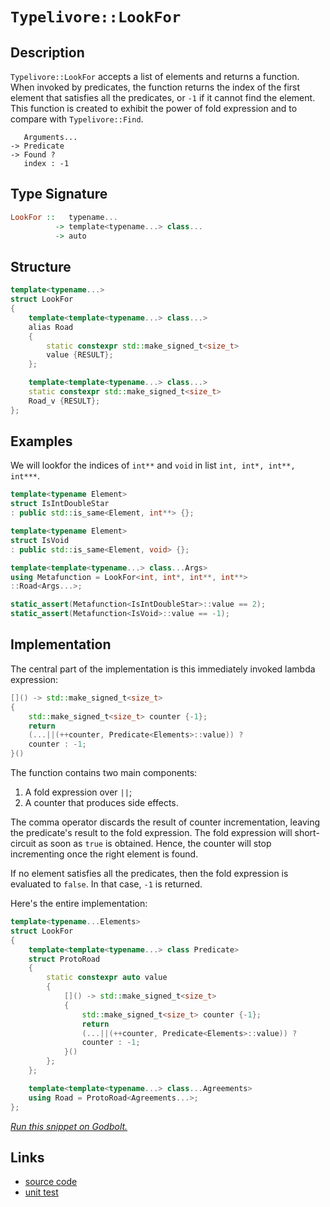 <!-- Copyright 2024 Feng Mofan
SPDX-License-Identifier: Apache-2.0 -->

# `Typelivore::LookFor`

## Description

`Typelivore::LookFor` accepts a list of elements and returns a function.
When invoked by predicates, the function returns the index of the first element that satisfies all the predicates, or `-1` if it cannot find the element.
This function is created to exhibit the power of fold expression and to compare with `Typelivore::Find`.

<pre><code>   Arguments...
-> Predicate
-> Found ?
   index : -1</code></pre>

## Type Signature

```Haskell
LookFor ::   typename...
          -> template<typename...> class...
          -> auto
```

## Structure

```C++
template<typename...>
struct LookFor
{
    template<template<typename...> class...>
    alias Road
    {
        static constexpr std::make_signed_t<size_t>
        value {RESULT};
    };

    template<template<typename...> class...>
    static constexpr std::make_signed_t<size_t>
    Road_v {RESULT};
};
```

## Examples

We will lookfor the indices of `int**` and `void` in list `int, int*, int**, int***`.

```C++
template<typename Element>
struct IsIntDoubleStar
: public std::is_same<Element, int**> {};

template<typename Element>
struct IsVoid
: public std::is_same<Element, void> {};

template<template<typename...> class...Args>
using Metafunction = LookFor<int, int*, int**, int**>
::Road<Args...>;

static_assert(Metafunction<IsIntDoubleStar>::value == 2);
static_assert(Metafunction<IsVoid>::value == -1);
```

## Implementation

The central part of the implementation is this immediately invoked lambda expression:

```C++
[]() -> std::make_signed_t<size_t>
{
    std::make_signed_t<size_t> counter {-1};
    return
    (...||(++counter, Predicate<Elements>::value)) ? 
    counter : -1;
}()
```

The function contains two main components:

1. A fold expression over `||`;
2. A counter that produces side effects.

The comma operator discards the result of counter incrementation, leaving the predicate's result to the fold expression.
The fold expression will short-circuit as soon as `true` is obtained.
Hence, the counter will stop incrementing once the right element is found.

If no element satisfies all the predicates, then the fold expression is evaluated to `false`. In that case, `-1` is returned.

Here's the entire implementation:

```C++
template<typename...Elements>
struct LookFor
{
    template<template<typename...> class Predicate>
    struct ProtoRoad
    {
        static constexpr auto value
        {
            []() -> std::make_signed_t<size_t>
            {
                std::make_signed_t<size_t> counter {-1};
                return
                (...||(++counter, Predicate<Elements>::value)) ? 
                counter : -1;
            }()
        };
    };

    template<template<typename...> class...Agreements>
    using Road = ProtoRoad<Agreements...>;
};
```

[*Run this snippet on Godbolt.*](https://godbolt.org/#z:OYLghAFBqd5QCxAYwPYBMCmBRdBLAF1QCcAaPECAMzwBtMA7AQwFtMQByARg9KtQYEAysib0QXACx8BBAKoBnTAAUAHpwAMvAFYTStJg1DIApACYAQuYukl9ZATwDKjdAGFUtAK4sGIAMykrgAyeAyYAHI%2BAEaYxCBm0gAOqAqETgwe3r4BpClpjgKh4VEssfGJtpj2hQxCBEzEBFk%2BfoF2mA4Z9Y0ExZExcQnSCg1NLTntY31hA2VDiQCUtqhexMjsHOb%2BYcjeWADUJv5uXo60hACex9gmGgCC27v7mEcnyKPoWFQ3d48PBEwLCSBkBxzcBEuSUYrEwADoEdh6GxBApfg9RsQvA4DsFUKgANYAMRIfxMAHYrA8DjSDoDgaDMOD6SCmGCTpDocw2Ai4TcDnsmAoFAdlMRMPhROzbtTaZjsQRRcRUEQAEqoJjoP60o6U7U6uUNRzIAUCUaYVRJYgHJhnVAHABuYi8TNlBt1VPu7vdJgArFZfQARCCLA4AWn5nxAIBYTAJmAA%2BmlgOF0AmCOC0gAvRMZ/wyr3enUUz1FotRmNxxPJ1PpzN4HN1/OmryCOIesNcCmB46lsvu8UENYMfX9nUQXkUtxTiDWaxoVuAshKiV4KVMk5IoGMAho/PRp3eTCLUPHIlHN1jmkLtvWkDhrv%2BPv97sh0cG7u99%2Bfp9ky8sxlmSBVl2QhKEYR5BF%2BUFYVeXuYBxW3VF0ULGkvDSIwDnVTU3kDJUVVQbCtROeDEJRXdJ3zL8Hh/T0/gAegAKmYljWPohiWIAFWwIROJY9iHiY1jhIE/5HjMHYGD2LxDnBM46CuFC/gAtkNzArlYQOLdyJQ%2BUcQASQUfTBEDVZonoHpiD%2Be8ki8cy1wOCs8AUJNYXBbSd1IA4wgIZj%2BRLWi/3uFTQM5CDXg8wRdIILEDIUAA1VA8C1B4bLsi4TSclyFDczdkU8x0kuI7APUCmiAWAwCOUq1TmXA7l4Sg5sYIUODiGAPcC3QsJgAOABZTAGioVsugEXDcXxYlSROHyvJ8xi5sEZjFt8xiUOjIjwXudrWqa25f3K%2B5RjZNcEyFJQmggAahpG2pwUM4yCFM9LMEsm4D2dV5jh7fw8LMRZqKOo1TvOuICCuwamGGqS7pOQzEuS96QEPF1cO%2Bh8AafDhlloThfV4PwOC0UhUE4adLGsRzVnWL6JJ4UgCE0bHlgJEBfXJOF/AADgANnJfw%2BY0bn%2BYATkCXGOEkXgWAkDQNFIQnidJjheAUEB5cZonsdIOBYBgRAQFWAhbIIchKDQYE6DiCJYU4VRebDHnJAOYBkBNKQ4TMXhVyIYhkr0fhBBEMR2CkGRBEUFR1C10hdC4UgAHdiCYJJOB4HG8YJpmSc4AB5M4TYOVAqAOe2ecd53XfdyRPYOCAPEt%2BhrW2LhFl4TWtGWCAkAtpIrbICgIF7/uQGAKQzD4OglzViBomz6IwkaS4094BfmGIS5c%2BibROk1%2BmLfI3OGFoZeY6waIvGANwxFoNXuF4LBYyMcQz7wcUugdTA7%2BJi1OjOTZ6Y%2BWqNnC40Rk4bw8FgbOMU8Ay3vqQT%2BxBoipEwIGIEhhgAXCMEzZYVADAdXingTACdc5chXuHYQohxBh0DvIJQahs5x30BglAc5LD6DwNENWkBlioCSLUO%2BYZPjfVMBTSwZglaIL9lgbhIYqg1AyC4Bg7hPCtD0CEWYpRyh6HyOkAQEw/Dx10bUfoWihjxw6KNOo0wDF6EsbUSyMwSiDHiBYmxqichuN6KYlxEhlgKGphsPx%2BhM4K2zsrUuDsnYuzdgcD2Zg664EICQI4dM24MxwcsBAmBNRDDkazSQ/g4Ri3JJIDQkhEg8zlr6HmIsQmS2lgELgcIeZcB5lzEWXM2m%2BkkFwX0YseZhJjsrVW6sMlay7vrbuhsC5nDNkPVAjdra2w4I0FgDpyRhiYAKAwmEuAizhM0n%2B%2BBfb%2B3jrQ4O1DpC0MjgwmOugJ5JxTivDOHB8ZDKVnnWZipi42mIOszZ2zBR7IOUcuuDc%2B5N1Sf4f67ccE6x7osyFcR5nDybiANZGywzArHiLLg8saC0GnpQOeMc15L3IeSjeW8d4OHIQfHcR8T7Z3Ppfa%2BtBb7kMfhgl%2BxN8Dv0cJ/b%2B3tVB/0BOQoBEtiagPAZcSBmxiYwLgfTRByClBoKfpgnq8K8FMAIUQkhZD4EXKoaHa5shbnR2Jg85h2DRFWHYaA2RvD%2BEZEEcI369rrASN4KgKRyUv7wH8dUXeiiICuFsfHDRzj5iuLyKkPRmQPGGPjQUDIPjY12JDVYxxkb5GhoEI4jN2ivHjGTXY6YxbzH%2BMCaHV57zFa%2Bs4H8gFWydkYLiaCuEGhEknJSS3dJHdmakGybk%2BIciJZS1IDLfwBzynkn6eSfmFTJBO3jo2nOKtbBjKHZM%2BA0yjYm1RUi/uNs2CcDWdElgCgHQmgdPsuEjJRjez7dIgOshLlmooZaxhuQnmp3vvWrOwyvnGzOEXEul7nbXtvY6B9T7FT1xPVC7Y/hB3wumWilFg8sPxFvUkJICZ70iwTAhs6/ynaTyJXEGepLiZUtPvTBjNLd70sWYfY%2Bp8%2BWYAvlfG%2Bd96bcufgqh%2Bb9Q1Cuzr/ZA/8JVtilbwGVS95XQL9sq3gqqUEap5dqiZfB8EJQNaQxg5CTUhwkOaiO9CrU6FyLs4wbCbBOqDSTV1ZpOD0SjF68Rki4jSMDTw/NVilEqOyCm6NcwS2psTXm4x6bNG%2BIsdmhx7jQtZoUYWyt8XM2luaOWnLVbXE1rWEE1u9SG3hObVBg4MG73wdUqMXtyTm5pLhRMrJOSsDjteVOmWZgDn%2BH8L6X05T8VC38OSdpHym1brVhrTJpAClmBaVwGFPMYUi1aWYKp5J6n%2BGA58rdu7Xleym5u1rndliILSM4SQQA%3D%3D)

## Links

- [source code](../../../../conceptrodon/typelivore/look_for.hpp)
- [unit test](../../../../tests/unit/metafunctions/typelivore/look_for.test.hpp)
